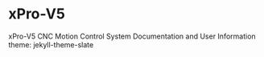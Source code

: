 # xPro-V5
xPro-V5 CNC Motion Control System Documentation and User Information
theme: jekyll-theme-slate

